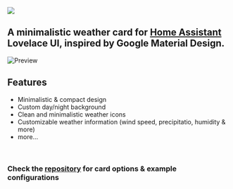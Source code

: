 [![](https://img.shields.io/github/release/kalkih/simple-weather-card.svg?style=flat-square)](https://github.com/kalkih/simple-weather-card/releases/latest)

## A minimalistic weather card for [Home Assistant](https://github.com/home-assistant/home-assistant) Lovelace UI, inspired by Google Material Design.


![Preview](https://user-images.githubusercontent.com/457678/53588519-61dfdf80-3b8d-11e9-9f0d-f5995ba794ce.png)

## Features
* Minimalistic & compact design
* Custom day/night background
* Clean and minimalistic weather icons
* Customizable weather information (wind speed, precipitatio, humidity & more)
* more...

<br/>

### **Check the [repository](https://github.com/kalkih/simple-weather-card) for card options & example configurations**